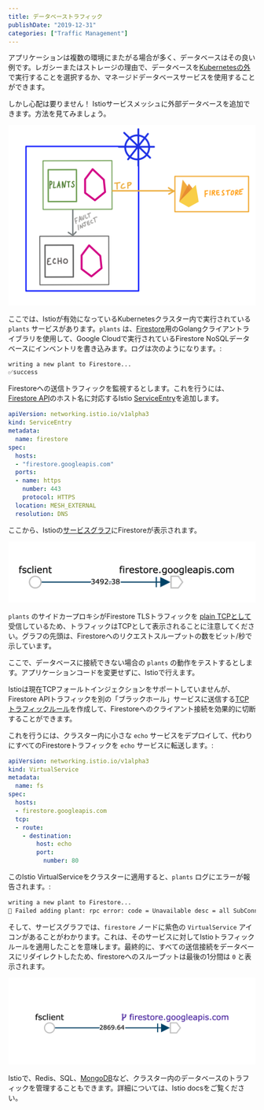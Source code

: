 ```yaml
---
title: データベーストラフィック
publishDate: "2019-12-31"
categories: ["Traffic Management"]
---
```



アプリケーションは複数の環境にまたがる場合が多く、データベースはその良い例です。レガシーまたはストレージの理由で、データベースを[Kubernetesの外](https://cloud.google.com/blog/products/databases/to-run-or-not-to-run-a-database-on-kubernetes-what-to-consider)で実行することを選択するか、マネージドデータベースサービスを使用することができます。

しかし心配は要りません！ Istioサービスメッシュに外部データベースを追加できます。方法を見てみましょう。

![diagram](/images/databases-diagram.png)

ここでは、Istioが有効になっているKubernetesクラスター内で実行されている `plants` サービスがあります。`plants` は、[Firestore](https://firebase.google.com/docs/firestore)用のGolangクライアントライブラリを使用して、Google Cloudで実行されているFirestore NoSQLデータベースにインベントリを書き込みます。ログは次のようになります。:

```bash
writing a new plant to Firestore...
✅success
```

Firestoreへの送信トラフィックを監視するとします。これを行うには、[Firestore API](https://cloud.google.com/firestore/docs/reference/rpc/)のホスト名に対応するIstio [ServiceEntry](https://istio.io/docs/reference/config/networking/service-entry/)を追加します。

```YAML
apiVersion: networking.istio.io/v1alpha3
kind: ServiceEntry
metadata:
  name: firestore
spec:
  hosts:
  - "firestore.googleapis.com"
  ports:
  - name: https
    number: 443
    protocol: HTTPS
  location: MESH_EXTERNAL
  resolution: DNS
```

ここから、Istioの[サービスグラフ](https://istio.io/docs/tasks/observability/kiali/)にFirestoreが表示されます。

![kiali](/images/databases-kiali-no-vs.png)

`plants` のサイドカープロキシがFirestore TLSトラフィックを [plain TCPとして](https://github.com/istio/istio/issues/14933)受信しているため、トラフィックはTCPとして表示されることに注意してください。グラフの先頭は、Firestoreへのリクエストスループットの数をビット/秒で示しています。

ここで、データベースに接続できない場合の `plants` の動作をテストするとします。アプリケーションコードを変更せずに、Istioで行えます。

Istioは現在TCPフォールトインジェクションをサポートしていませんが、Firestore APIトラフィックを別の「ブラックホール」サービスに送信する[TCPトラフィックルール](https://istio.io/docs/reference/config/networking/virtual-service/#TCPRoute)を作成して、Firestoreへのクライアント接続を効果的に切断することができます。

これを行うには、クラスター内に小さな `echo` サービスをデプロイして、代わりにすべてのFirestoreトラフィックを `echo` サービスに転送します。:

```YAML
apiVersion: networking.istio.io/v1alpha3
kind: VirtualService
metadata:
  name: fs
spec:
  hosts:
  - firestore.googleapis.com
  tcp:
  - route:
    - destination:
        host: echo
        port:
          number: 80
```

このIstio VirtualServiceをクラスターに適用すると、`plants` ログにエラーが報告されます。:


```bash
writing a new plant to Firestore...
🚫 Failed adding plant: rpc error: code = Unavailable desc = all SubConns are in TransientFailure
```

そして、サービスグラフでは、`firestore` ノードに紫色の `VirtualService` アイコンがあることがわかります。これは、そのサービスに対してIstioトラフィックルールを適用したことを意味します。最終的に、すべての送信接続をデータベースにリダイレクトしたため、firestoreへのスループットは最後の1分間は `0` と表示されます。

![kiali](/images/databases-kiali.png)

Istioで、Redis、SQL、[MongoDB](https://istio.io/blog/2018/egress-mongo/)など、クラスター内のデータベースのトラフィックを管理することもできます。詳細については、Istio docsをご覧ください。
